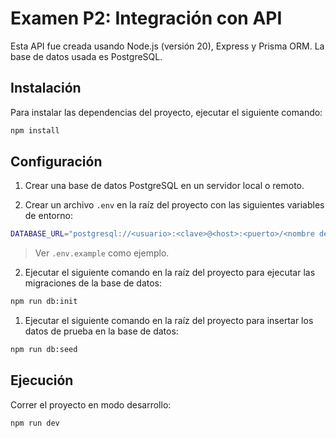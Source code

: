 # Examen P2: Integración con API

Esta API fue creada usando Node.js (versión 20), Express y Prisma ORM. La base de datos usada es PostgreSQL.

## Instalación

Para instalar las dependencias del proyecto, ejecutar el siguiente comando:

```bash
npm install
```

## Configuración

1. Crear una base de datos PostgreSQL en un servidor local o remoto.

2. Crear un archivo `.env` en la raíz del proyecto con las siguientes variables de entorno:

```bash
DATABASE_URL="postgresql://<usuario>:<clave>@<host>:<puerto>/<nombre de la base de datos>?schema=public"
```

> Ver `.env.example` como ejemplo.

2. Ejecutar el siguiente comando en la raíz del proyecto para ejecutar las migraciones de la base de datos:

```bash
npm run db:init
```

1. Ejecutar el siguiente comando en la raíz del proyecto para insertar los datos de prueba en la base de datos:

```bash
npm run db:seed
```

## Ejecución

Correr el proyecto en modo desarrollo:

```bash
npm run dev
```